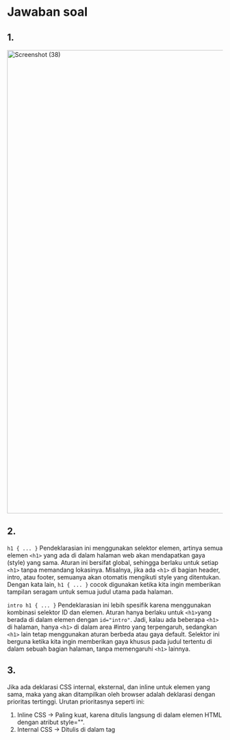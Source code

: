 # Jawaban soal
## 1.
<img width="1920" height="1080" alt="Screenshot (38)" src="https://github.com/user-attachments/assets/39450f98-522c-49d2-bc61-c59548794e05" />

## 2.
`h1 { ... }`
Pendeklarasian ini menggunakan selektor elemen, artinya semua elemen `<h1>` yang ada di dalam halaman web akan mendapatkan gaya (style) yang sama. Aturan ini bersifat global, sehingga berlaku untuk setiap `<h1>` tanpa memandang lokasinya. Misalnya, jika ada `<h1>` di bagian header, intro, atau footer, semuanya akan otomatis mengikuti style yang ditentukan. Dengan kata lain, `h1 { ... }` cocok digunakan ketika kita ingin memberikan tampilan seragam untuk semua judul utama pada halaman.

`intro h1 { ... }`
Pendeklarasian ini lebih spesifik karena menggunakan kombinasi selektor ID dan elemen. Aturan hanya berlaku untuk `<h1>`yang berada di dalam elemen dengan `id="intro"`. Jadi, kalau ada beberapa `<h1>` di halaman, hanya `<h1>` di dalam area #intro yang terpengaruh, sedangkan `<h1>` lain tetap menggunakan aturan berbeda atau gaya default. Selektor ini berguna ketika kita ingin memberikan gaya khusus pada judul tertentu di dalam sebuah bagian halaman, tanpa memengaruhi `<h1>` lainnya.

## 3.
Jika ada deklarasi CSS internal, eksternal, dan inline untuk elemen yang sama, maka yang akan ditampilkan oleh browser adalah deklarasi dengan prioritas tertinggi. Urutan prioritasnya seperti ini:

1. Inline CSS → Paling kuat, karena ditulis langsung di dalam elemen HTML dengan atribut style="".
2. Internal CSS → Ditulis di dalam tag <style> pada file HTML yang sama.
3. Eksternal CSS → Ditulis di file .css terpisah lalu dipanggil dengan <link>.

Jadi, jika ketiga deklarasi itu ada pada elemen yang sama, maka yang tampil di browser adalah style dari inline CSS, kecuali ada aturan khusus seperti penggunaan !important pada internal/eksternal, yang bisa mengubah prioritas.

**Inline CSS**
Prioritas tertinggi karena ditulis langsung di elemen HTML.
```
<h1 style="color: red;">Hello World</h1>
```

**internal**
Prioritas lebih rendah dibanding inline. Jika keduanya ada, browser akan membaca urutan terakhir.
```
<style>
  h1 { color: green; } /* Internal */
</style>
```

**eksternal**
```
/* style.css (Eksternal) */
h1 { color: blue; }
```

## 4.
